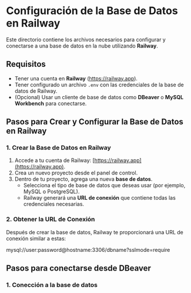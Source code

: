 # Configuración de la Base de Datos en Railway

Este directorio contiene los archivos necesarios para configurar y conectarse a una base de datos en la nube utilizando **Railway**.

## Requisitos

- Tener una cuenta en **Railway** (https://railway.app).
- Tener configurado un archivo `.env` con las credenciales de la base de datos de Railway.
- (Opcional) Usar un cliente de base de datos como **DBeaver** o **MySQL Workbench** para conectarse.

## Pasos para Crear y Configurar la Base de Datos en Railway

### 1. Crear la Base de Datos en Railway

1. Accede a tu cuenta de Railway: [https://railway.app](https://railway.app).
2. Crea un nuevo proyecto desde el panel de control.
3. Dentro de tu proyecto, agrega una nueva **base de datos**.
   - Selecciona el tipo de base de datos que deseas usar (por ejemplo, MySQL o PostgreSQL).
   - Railway generará una **URL de conexión** que contiene todas las credenciales necesarias.

### 2. Obtener la URL de Conexión

Después de crear la base de datos, Railway te proporcionará una URL de conexión similar a estas:

mysql://user:password@hostname:3306/dbname?sslmode=require

## Pasos para conectarse desde DBeaver


### 1. Conección a la base de datos


